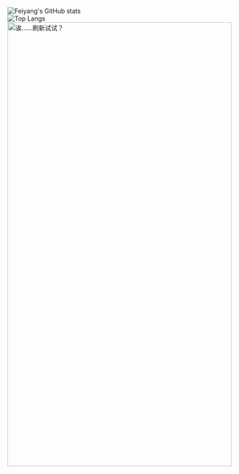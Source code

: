 

![Feiyang's GitHub stats](https://github-readme-stats-ten-gilt.vercel.app/api?username=dogwalkerg&count_private=true&show_icons=true&theme=radical&include_all_commits=true)  
![Top Langs](https://github-readme-stats.vercel.app/api/top-langs/?username=dogwalkerg&layout=compact&hide=css,scss,shell,html&langs_count=8&show_icons=true&theme=radical)
<a href="#">
         <img src="https://lss233-readme.vercel.app/api/readme" width="100%" height="1000px" alt="诶……刷新试试？"/>
</a>
